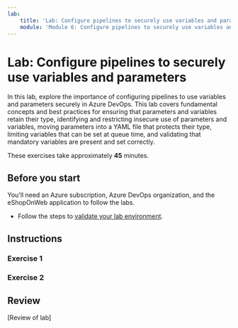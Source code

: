 ```yaml
---
lab:
    title: 'Lab: Configure pipelines to securely use variables and parameters'
    module: 'Module 6: Configure pipelines to securely use variables and parameters'
---
```


# Lab: Configure pipelines to securely use variables and parameters

In this lab, explore the importance of configuring pipelines to use variables and parameters securely in Azure DevOps. This lab covers fundamental concepts and best practices for ensuring that parameters and variables retain their type, identifying and restricting insecure use of parameters and variables, moving parameters into a YAML file that protects their type, limiting variables that can be set at queue time, and validating that mandatory variables are present and set correctly.

These exercises take approximately **45** minutes.

## Before you start

You'll need an Azure subscription, Azure DevOps organization, and the eShopOnWeb application to follow the labs.

- Follow the steps to [validate your lab environment](APL2001_M00_Validate_Lab_Environment.md).

## Instructions

### Exercise 1

### Exercise 2

## Review

[Review of lab]

